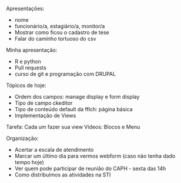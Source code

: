 Apresentações:

- nome
- funcionário/a, estagiário/a, monitor/a
- Mostrar como ficou o cadastro de tese
- Falar do caminho tortuoso do csv 

Minha apresentação:

- R e python
- Pull requests
- curso de git e programação com DRUPAL

Tópicos de hoje:

- Ordem dos campos: manage display e form display
- Tipo de campo ckeditor
- Tipo de conteúdo default da fflch: página básica 
- Implementação de Views

Tarefa: Cada um fazer sua view
Vídeos: Blocos e Menu

Organização: 

 - Acertar a escala de atendimento
 - Marcar um último dia para vermos webform (caso não tenha dado tempo hoje)
 - Ver quem pode participar de reunião do CAPH - sexta das 14h
 - Como distribuímos as atividades na STI



